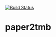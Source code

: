 [![Build Status](https://travis-ci.org/sotetsuk/paper2tmb.svg?branch=master)](https://travis-ci.org/sotetsuk/paper2tmb)

# paper2tmb

